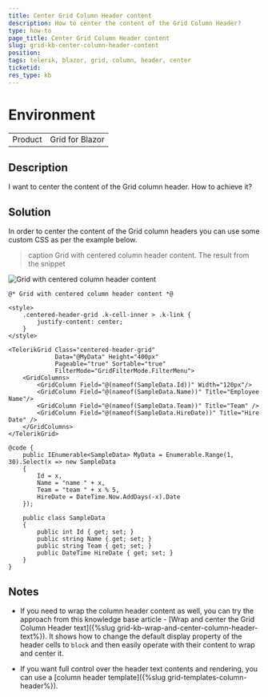 ```yaml
---
title: Center Grid Column Header content
description: How to center the content of the Grid Column Header?
type: how-to
page_title: Center Grid Column Header content
slug: grid-kb-center-column-header-content
position: 
tags: telerik, blazor, grid, column, header, center
ticketid: 
res_type: kb
---
```


# Environment
<table>
	<tbody>
		<tr>
			<td>Product</td>
			<td>Grid for Blazor</td>
		</tr>
	</tbody>
</table>


## Description

I want to center the content of the Grid column header. How to achieve it?


## Solution

In order to center the content of the Grid column headers you can use some custom CSS as per the example below.

>caption Grid with centered column header content. The result from the snippet

![Grid with centered column header content](images/grid-centered-column-header-content.png)

````CSHTML
@* Grid with centered column header content *@

<style>
    .centered-header-grid .k-cell-inner > .k-link {
        justify-content: center;
    }
</style>

<TelerikGrid Class="centered-header-grid"
             Data="@MyData" Height="400px"
             Pageable="true" Sortable="true"
             FilterMode="GridFilterMode.FilterMenu">
    <GridColumns>
        <GridColumn Field="@(nameof(SampleData.Id))" Width="120px"/>
        <GridColumn Field="@(nameof(SampleData.Name))" Title="Employee Name"/>
        <GridColumn Field="@(nameof(SampleData.Team))" Title="Team" />
        <GridColumn Field="@(nameof(SampleData.HireDate))" Title="Hire Date" />
    </GridColumns>
</TelerikGrid>

@code {
    public IEnumerable<SampleData> MyData = Enumerable.Range(1, 30).Select(x => new SampleData
    {
        Id = x,
        Name = "name " + x,
        Team = "team " + x % 5,
        HireDate = DateTime.Now.AddDays(-x).Date
    });

    public class SampleData
    {
        public int Id { get; set; }
        public string Name { get; set; }
        public string Team { get; set; }
        public DateTime HireDate { get; set; }
    }
}
````

## Notes

* If you need to wrap the column header content as well, you can try the approach from this knowledge base article - [Wrap and center the Grid Column Header text]({%slug grid-kb-wrap-and-center-column-header-text%}). It shows how to change the default display property of the header cells to `block` and then easily operate with their content to wrap and center it.

* If you want full control over the header text contents and rendering, you can use a [column header template]({%slug grid-templates-column-header%}).

